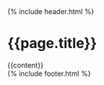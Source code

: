 <html lang="en">
<head>
    <meta charset="UTF-8">
    <meta http-equiv="X-UA-Compatible" content="IE=edge">
    <meta name="viewport" content="width=device-width, initial-scale=1.0">
    <title>{{page.title}} | Bit Criminals</title>
    <link rel="icon" type="image/png" sizes="64x64" href="images/myfavicon.png">
    <link rel="stylesheet" href="https://unpkg.com/flickity@2/dist/flickity.min.css">
    <link rel="stylesheet" href="/css/global.css">
    <link rel="stylesheet" href="/css/post.css">
</head>
<body>
    {% include header.html %}
    <main>
        <h1>{{page.title}}</h1>
        {{content}}
    </main>
    {% include footer.html %}
    <script src="https://kit.fontawesome.com/4e16efa13b.js" crossorigin="anonymous"></script>
</body>
</html>